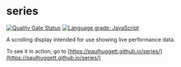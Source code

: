 # series

[![Quality Gate Status](https://sonarcloud.io/api/project_badges/measure?project=paulhuggett_series&metric=alert_status)](https://sonarcloud.io/dashboard?id=paulhuggett_series)
[![Language grade: JavaScript](https://img.shields.io/lgtm/grade/javascript/g/paulhuggett/series.svg?logo=lgtm&logoWidth=18)](https://lgtm.com/projects/g/paulhuggett/series/context:javascript)

A scrolling display intended for use showing live performance data.

To see it in action, go to [https://paulhuggett.github.io/series/](https://paulhuggett.github.io/series/)
